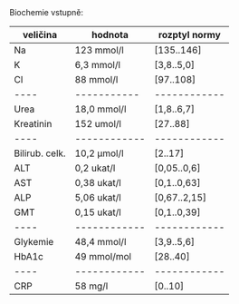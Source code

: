 <div class="w3-row">
<div class="w3-half">

<div class="w3-khaki w3-xlarge w3-padding w3-margin">
Biochemie vstupně:

|veličina | hodnota| rozptyl normy|
|----|------------|------------|
| Na | 123 mmol/l | [135..146] |
| K | 6,3 mmol/l | [3,8..5,0] |
| Cl | 88 mmol/l | [97..108] |
|----|-----------|------------|
| Urea | 18,0 mmol/l | [1,8..6,7] |
| Kreatinin | 152 umol/l | [27..88] |
|----|------------|------------|
| Bilirub. celk. | 10,2 μmol/l | [2..17] |
| ALT | 0,2 ukat/l | [0,05..0,6] |
| AST | 0,38 ukat/l | [0,1..0,63] |
| ALP | 5,06 ukat/l | [0,67..2,15] |
| GMT | 0,15 ukat/l | [0,1..0,39] |
|----|------------|------------|
| Glykemie |  48,4 mmol/l | [3,9..5,6] |
| HbA1c | 49 mmol/mol | [28..40] |
|----|------------|------------|
| CRP | 58 mg/l | [0..10] |
 
 
 

</div> 

</div>
<div class="w3-half">
</div>
</div>